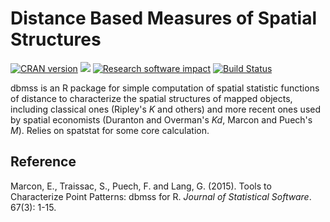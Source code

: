 # Distance Based Measures of Spatial Structures

[![CRAN version](http://www.r-pkg.org/badges/version/dbmss)](https://CRAN.r-project.org/package=dbmss)
[![](http://cranlogs.r-pkg.org/badges/dbmss)](https://CRAN.R-project.org/package=dbmss)
[![Research software impact](http://depsy.org/api/package/cran/dbmss/badge.svg)](http://depsy.org/package/r/dbmss)
[![Build Status](https://travis-ci.org/EricMarcon/dbmss.svg?branch=master)](https://travis-ci.org/EricMarcon/dbmss)

dbmss is an R package for simple computation of spatial statistic functions of distance to characterize the spatial structures
of mapped objects, including classical ones (Ripley's *K* and others) and more recent ones used by spatial economists 
(Duranton and Overman's *Kd*, Marcon and Puech's *M*). Relies on spatstat for some core calculation.

## Reference

Marcon, E., Traissac, S., Puech, F. and Lang, G. (2015). Tools to Characterize Point Patterns: dbmss for R. 
*Journal of Statistical Software*. 67(3): 1-15.
